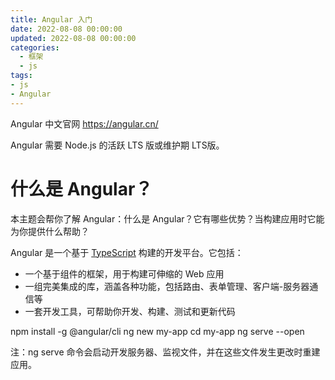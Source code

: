 ```yaml
---
title: Angular 入门
date: 2022-08-08 00:00:00
updated: 2022-08-08 00:00:00
categories:
  - 框架
  - js
tags:
- js
- Angular
---
```


Angular 中文官网
<https://angular.cn/>

Angular 需要 Node.js 的活跃 LTS 版或维护期 LTS版。

# 什么是 Angular？[](https://angular.cn/guide/what-is-angular#what-is-angular "Link to this heading")

本主题会帮你了解 Angular：什么是 Angular？它有哪些优势？当构建应用时它能为你提供什么帮助？

Angular 是一个基于 [TypeScript](https://www.typescriptlang.org/) 构建的开发平台。它包括：

* 一个基于组件的框架，用于构建可伸缩的 Web 应用
* 一组完美集成的库，涵盖各种功能，包括路由、表单管理、客户端-服务器通信等
* 一套开发工具，可帮助你开发、构建、测试和更新代码

npm install -g @angular/cli
ng new my-app
cd my-app
ng serve --open

注：ng serve 命令会启动开发服务器、监视文件，并在这些文件发生更改时重建应用。
